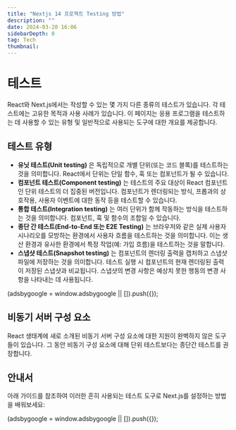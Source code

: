```yaml
---
title: "Nextjs 14 프로젝트 Testing 방법"
description: ""
date: 2024-03-20 16:06
sidebarDepth: 0
tag: Tech
thumbnail:
---
```


# 테스트

React와 Next.js에서는 작성할 수 있는 몇 가지 다른 종류의 테스트가 있습니다. 각 테스트에는 고유한 목적과 사용 사례가 있습니다. 이 페이지는 응용 프로그램을 테스트하는 데 사용할 수 있는 유형 및 일반적으로 사용되는 도구에 대한 개요를 제공합니다.

## 테스트 유형

- **유닛 테스트(Unit testing)** 은 독립적으로 개별 단위(또는 코드 블록)를 테스트하는 것을 의미합니다. React에서 단위는 단일 함수, 훅 또는 컴포넌트가 될 수 있습니다.
- **컴포넌트 테스트(Component testing)** 는 테스트의 주요 대상이 React 컴포넌트인 단위 테스트의 더 집중된 버전입니다. 컴포넌트가 렌더링되는 방식, 프롭과의 상호작용, 사용자 이벤트에 대한 동작 등을 테스트할 수 있습니다.
- **통합 테스트(Integration testing)** 는 여러 단위가 함께 작동하는 방식을 테스트하는 것을 의미합니다. 컴포넌트, 훅 및 함수의 조합일 수 있습니다.
- **종단 간 테스트(End-to-End 또는 E2E Testing)** 는 브라우저와 같은 실제 사용자 시나리오를 모방하는 환경에서 사용자 흐름을 테스트하는 것을 의미합니다. 이는 생산 환경과 유사한 환경에서 특정 작업(예: 가입 흐름)을 테스트하는 것을 말합니다.
- **스냅샷 테스트(Snapshot testing)** 는 컴포넌트의 렌더링 출력을 캡처하고 스냅샷 파일에 저장하는 것을 의미합니다. 테스트 실행 시 컴포넌트의 현재 렌더링된 출력이 저장된 스냅샷과 비교됩니다. 스냅샷의 변경 사항은 예상치 못한 행동의 변경 사항을 나타내는 데 사용됩니다.

<!-- ui-log 수평형 -->

<ins class="adsbygoogle"
      style="display:block"
      data-ad-client="ca-pub-4877378276818686"
      data-ad-slot="9743150776"
      data-ad-format="auto"
      data-full-width-responsive="true"></ins>
<component is="script">
(adsbygoogle = window.adsbygoogle || []).push({});
</component>

## 비동기 서버 구성 요소

React 생태계에 새로 소개된 비동기 서버 구성 요소에 대한 지원이 완벽하지 않은 도구들이 있습니다. 그 동안 비동기 구성 요소에 대해 단위 테스트보다는 종단간 테스트를 권장합니다.

## 안내서

아래 가이드를 참조하여 이러한 흔히 사용되는 테스트 도구로 Next.js를 설정하는 방법을 배워보세요:

<!-- ui-log 수평형 -->

<ins class="adsbygoogle"
      style="display:block"
      data-ad-client="ca-pub-4877378276818686"
      data-ad-slot="9743150776"
      data-ad-format="auto"
      data-full-width-responsive="true"></ins>
<component is="script">
(adsbygoogle = window.adsbygoogle || []).push({});
</component>
